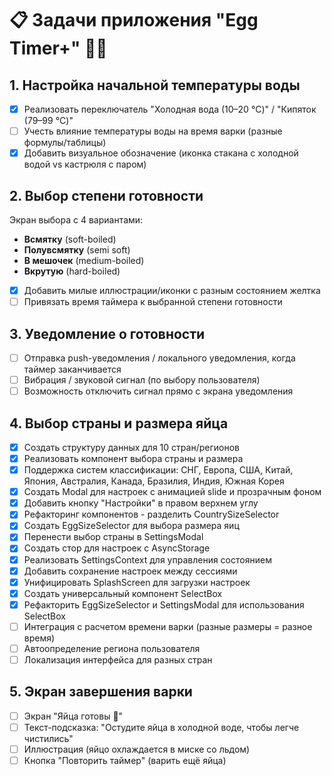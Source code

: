# 📋 Задачи приложения "Egg Timer+" 🥚⏰

## 1. Настройка начальной температуры воды

- [X] Реализовать переключатель "Холодная вода (10–20 °C)" / "Кипяток (79–99 °C)"
- [ ] Учесть влияние температуры воды на время варки (разные формулы/таблицы)
- [X] Добавить визуальное обозначение (иконка стакана с холодной водой vs кастрюля с паром)

## 2. Выбор степени готовности

Экран выбора с 4 вариантами:

- **Всмятку** (soft-boiled)
- **Полувсмятку** (semi soft)
- **В мешочек** (medium-boiled)
- **Вкрутую** (hard-boiled)

- [x] Добавить милые иллюстрации/иконки с разным состоянием желтка
- [ ] Привязать время таймера к выбранной степени готовности

## 3. Уведомление о готовности

- [ ] Отправка push-уведомления / локального уведомления, когда таймер заканчивается
- [ ] Вибрация / звуковой сигнал (по выбору пользователя)
- [ ] Возможность отключить сигнал прямо с экрана уведомления

## 4. Выбор страны и размера яйца

- [x] Создать структуру данных для 10 стран/регионов
- [x] Реализовать компонент выбора страны и размера
- [x] Поддержка систем классификации: СНГ, Европа, США, Китай, Япония, Австралия, Канада, Бразилия, Индия, Южная Корея
- [x] Создать Modal для настроек с анимацией slide и прозрачным фоном
- [x] Добавить кнопку "Настройки" в правом верхнем углу
- [x] Рефакторинг компонентов - разделить CountrySizeSelector
- [x] Создать EggSizeSelector для выбора размера яиц
- [x] Перенести выбор страны в SettingsModal
- [x] Создать стор для настроек с AsyncStorage
- [x] Реализовать SettingsContext для управления состоянием
- [x] Добавить сохранение настроек между сессиями
- [x] Унифицировать SplashScreen для загрузки настроек
- [x] Создать универсальный компонент SelectBox
- [x] Рефакторить EggSizeSelector и SettingsModal для использования SelectBox
- [ ] Интеграция с расчетом времени варки (разные размеры = разное время)
- [ ] Автоопределение региона пользователя
- [ ] Локализация интерфейса для разных стран

## 5. Экран завершения варки

- [ ] Экран "Яйца готовы 🎉"
- [ ] Текст-подсказка: "Остудите яйца в холодной воде, чтобы легче чистились"
- [ ] Иллюстрация (яйцо охлаждается в миске со льдом)
- [ ] Кнопка "Повторить таймер" (варить ещё яйца)